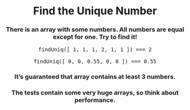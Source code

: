 <div align = "center">

# Find the Unique Number

</div>

<div align = "center">

<h3>There is an array with some numbers. All numbers are equal except for one. Try to find it!</h3>

<pre>
findUniq([ 1, 1, 1, 2, 1, 1 ]) === 2

findUniq([ 0, 0, 0.55, 0, 0 ]) === 0.55
</pre>

<h3>It’s guaranteed that array contains at least 3 numbers.</h3>

<h3>The tests contain some very huge arrays, so think about performance.</h3>

</div>
